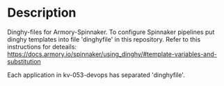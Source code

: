 # Description
Dinghy-files for Armory-Spinnaker.
To configure Spinnaker pipelines put dinghy templates into file 'dinghyfile' in this repository.
Refer to this instructions for deteails: https://docs.armory.io/spinnaker/using_dinghy/#template-variables-and-substitution

Each application in kv-053-devops has separated 'dinghyfile'.
